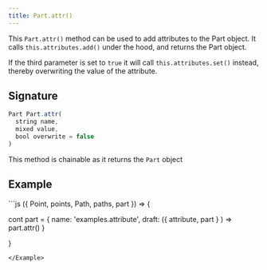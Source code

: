 ```yaml
---
title: Part.attr()
---
```


This `Part.attr()` method can be used to add attributes to the Part object.
It calls `this.attributes.add()` under the hood, and returns the Part object.

If the third parameter is set to `true` it will call `this.attributes.set()`
instead, thereby overwriting the value of the attribute.

## Signature

```js
Part Part.attr( 
  string name,
  mixed value,
  bool overwrite = false
)
```

<Tip compact>This method is chainable as it returns the `Part` object</Tip>

## Example

<Example caption=" Example of the Part.attr() method">
```js
({ Point, points, Path, paths, part }) => {

 cont part = {
  name: 'examples.attribute',
  draft: ({ attribute, part }
) =>  part.attr()
}

}
```
</Example>

